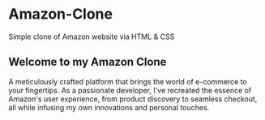 # Amazon-Clone
Simple clone of Amazon website via HTML &amp; CSS
## Welcome to my Amazon Clone 
A meticulously crafted platform that brings the world of e-commerce to your fingertips. As a passionate developer, I've recreated the essence of Amazon's user experience, from product discovery to seamless checkout, all while infusing my own innovations and personal touches.
